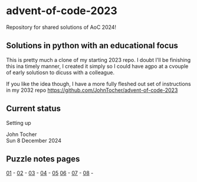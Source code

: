 # advent-of-code-2023

Repository for shared solutions of AoC 2024!

## Solutions in python with an educational focus

This is pretty much a clone of my starting 2023 repo.  I doubt I'll be finishing this ina timely manner, I created it simply so I could have agpo at a cvouple of early solutiosn to dicuss with a colleague.

If you like the idea though, I have a more fully fleshed out set of instructions in my 2032 repo
https://github.com/JohnTocher/advent-of-code-2023

## Current status

Setting up

John Tocher  
Sun 8 December 2024

## Puzzle notes pages

[01](Puzzle_01/puzzle_01_notes.md) - [02](Puzzle_02/puzzle_02_notes.md) - [03](Puzzle_03/puzzle_03_notes.md) - [04](Puzzle_04/puzzle_04_notes.md) - [05](Puzzle_05/puzzle_05_notes.md)
[06](Puzzle_06/puzzle_06_notes.md) - [07](Puzzle_07/puzzle_07_notes.md) - [08](Puzzle_08/puzzle_08_notes.md) - 